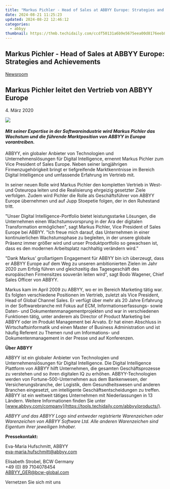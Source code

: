 ```yaml
---
title: "Markus Pichler - Head of Sales at ABBYY Europe: Strategies and Achievements"
date: 2024-08-21 11:25:23
updated: 2024-08-22 12:46:12
categories:
  - abbyy
thumbnail: https://thmb.techidaily.com/ccdf50131a6b9e5675eea00d8176eeb8be6c7d5597ded286e2b977dc206141e5.jpg
---
```


## Markus Pichler - Head of Sales at ABBYY Europe: Strategies and Achievements

[Newsroom](https://tools.techidaily.com/abbyy/products/)

## Markus Pichler leitet den Vertrieb von ABBYY Europe

4\. März 2020

![](https://content.abbyy.com/-/media/project/abbyy/abbyy/branchtemplates/shutterstock_1272462163_1296-x-729.jpg?h=729&iar=0&w=1296)

#### _Mit seiner Expertise in der Softwareindustrie wird Markus Pichler das Wachstum und die führende Marktposition von ABBYY in Europa vorantreiben._ 

ABBYY, ein globaler Anbieter von Technologien und Unternehmenslösungen für Digital Intelligence, ernennt Markus Pichler zum Vice President of Sales Europe. Neben seiner langjährigen Firmenzugehörigkeit bringt er tiefgreifende Marktkenntnisse im Bereich Digital Intelligence und umfassende Erfahrung im Vertrieb mit.

In seiner neuen Rolle wird Markus Pichler den kompletten Vertrieb in West- und Osteuropa leiten und die Realisierung ehrgeizig gesetzter Ziele verfolgen. Zudem wird Pichler die Rolle als Geschäftsführer von ABBYY Europe übernehmen und auf Jupp Stoepetie folgen, der in den Ruhestand tritt.

"Unser Digital Intelligence-Portfolio bietet leistungsstarke Lösungen, die Unternehmen einen Wachstumsvorsprung in der Ära der digitalen Transformation ermöglichen", sagt Markus Pichler, Vice President of Sales Europe bei ABBYY. "Ich freue mich darauf, das Unternehmen in einer kontinuierlichen Wachstumsphase zu begleiten, in der unsere globale Präsenz immer größer wird und unser Produktportfolio so gewachsen ist, dass es den modernen Arbeitsplatz nachhaltig verändern wird.”

"Dank Markus’ großartigem Engagement für ABBYY bin ich überzeugt, dass er ABBYY Europe auf dem Weg zu unseren ambitionierten Zielen im Jahr 2020 zum Erfolg führen und gleichzeitig das Tagesgeschäft des europäischen Firmensitzes souverän leiten wird", sagt Bodo Wagener, Chief Sales Officer von ABBYY.

Markus kam im April 2009 zu ABBYY, wo er im Bereich Marketing tätig war. Es folgten verschiedene Positionen im Vertrieb, zuletzt als Vice President, Head of Global Channel Sales. Er verfügt über mehr als 20 Jahre Erfahrung in der Softwarebranche mit Fokus auf ECM, Informationserfassungs- sowie Daten- und Dokumentenmanagementprojekten und war in verschiedenen Funktionen tätig, unter anderem als Director of Product Marketing bei ABBYY oder im Produkt Management bei Arvato. Er hat einen Abschluss in Wirtschaftsinformatik und einen Master of Business Administration und ist häufig Referent zu Themen rund um Informations- und Dokumentenmanagement in der Presse und auf Konferenzen.

**Über ABBYY**

ABBYY ist ein globaler Anbieter von Technologien und Unternehmenslösungen für Digital Intelligence. Die Digital Intelligence Plattform von ABBYY hilft Unternehmen, die gesamten Geschäftsprozesse zu verstehen und so ihren digitalen IQ zu erhöhen. ABBYY-Technologien werden von Fortune-500-Unternehmen aus dem Bankenwesen, der Versicherungsbranche, der Logistik, dem Gesundheitswesen und anderen Branchen eingesetzt, um intelligente Geschäftsentscheidungen zu treffen. ABBYY ist ein weltweit tätiges Unternehmen mit Niederlassungen in 13 Ländern. Weitere Informationen finden Sie unter [www.abbyy.com/company](https://tools.techidaily.com/abbyy/products/).

_ABBYY und das ABBYY Logo sind entweder registrierte Warenzeichen oder Warenzeichen von ABBYY Software Ltd. Alle anderen Warenzeichen sind Eigentum ihrer jeweiligen Inhaber._

**Pressekontakt:**

Eva-Maria Hufschmitt, ABBYY  
[eva-maria.hufschmitt@abbyy.com](https://tools.techidaily.com/abbyy/products/)

Elisabeth Strobel, BCW Germany  
+49 (0) 89 7104078454  
[ABBYY\_GER@bcw-global.com](https://tools.techidaily.com/abbyy/products/)

Vernetzen Sie sich mit uns

<ins class="adsbygoogle"
     style="display:block"
     data-ad-format="autorelaxed"
     data-ad-client="ca-pub-7571918770474297"
     data-ad-slot="1223367746"></ins>



<ins class="adsbygoogle"
     style="display:block"
     data-ad-client="ca-pub-7571918770474297"
     data-ad-slot="8358498916"
     data-ad-format="auto"
     data-full-width-responsive="true"></ins>
